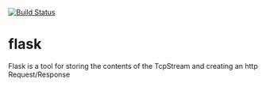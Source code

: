 [![Build Status](https://travis-ci.org/bpmason1/flask-rs.svg?branch=master)](https://travis-ci.org/bpmason1/flask-rs)

# flask

Flask is a tool for storing the contents of the TcpStream and creating an http Request/Response

